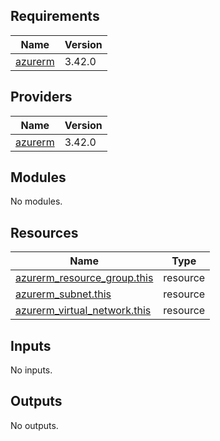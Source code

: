 ## Requirements

| Name | Version |
|------|---------|
| <a name="requirement_azurerm"></a> [azurerm](#requirement\_azurerm) | 3.42.0 |

## Providers

| Name | Version |
|------|---------|
| <a name="provider_azurerm"></a> [azurerm](#provider\_azurerm) | 3.42.0 |

## Modules

No modules.

## Resources

| Name | Type |
|------|------|
| [azurerm_resource_group.this](https://registry.terraform.io/providers/hashicorp/azurerm/3.42.0/docs/resources/resource_group) | resource |
| [azurerm_subnet.this](https://registry.terraform.io/providers/hashicorp/azurerm/3.42.0/docs/resources/subnet) | resource |
| [azurerm_virtual_network.this](https://registry.terraform.io/providers/hashicorp/azurerm/3.42.0/docs/resources/virtual_network) | resource |

## Inputs

No inputs.

## Outputs

No outputs.